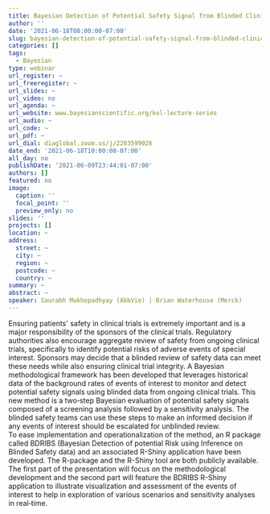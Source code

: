 ```yaml
---
title: Bayesian Detection of Potential Safety Signal from Blinded Clinical Trial Data
author: ''
date: '2021-06-18T08:00:00-07:00'
slug: bayesian-detection-of-potential-safety-signal-from-blinded-clinical-trial-data
categories: []
tags:
  - Bayesian
type: webinar
url_register: ~
url_freeregister: ~
url_slides: ~
url_video: no
url_agenda: ~
url_website: www.bayesianscientific.org/kol-lecture-series
url_audio: ~
url_code: ~
url_pdf: ~
url_dial: diaglobal.zoom.us/j/2203599026 
date_end: '2021-06-18T10:00:00-07:00'
all_day: no
publishDate: '2021-06-09T23:44:01-07:00'
authors: []
featured: no
image:
  caption: ''
  focal_point: ''
  preview_only: no
slides: ''
projects: []
location: ~
address:
  street: ~
  city: ~
  region: ~
  postcode: ~
  country: ~
summary: ~
abstract: ~
speaker: Saurabh Mukhopadhyay (AbbVie) | Brian Waterhouse (Merck)
---
```

<!--more-->
Ensuring patients' safety in clinical trials is extremely important and is a major responsibility of the sponsors of the clinical trials. Regulatory authorities also encourage aggregate review of safety from ongoing clinical trials, specifically to identify potential risks of adverse events of special interest. Sponsors may decide that a blinded review of safety data can meet these needs while also ensuring clinical trial integrity. A Bayesian methodological framework has been developed that leverages historical data of the background rates of events of interest to monitor and detect potential safety signals using blinded data from ongoing clinical trials. This new method is a two‐step Bayesian evaluation of potential safety signals composed of a screening analysis followed by a sensitivity analysis. The blinded safety teams can use these steps to make an informed decision if any events of interest should be escalated for unblinded review.  
To ease implementation and operationalization of the method, an R package called BDRIBS (Bayesian Detection of potential Risk using Inference on Blinded Safety data) and an associated R-Shiny application have been developed. The R-package and the R-Shiny tool are both publicly available.  
The first part of the presentation will focus on the methodological development and the second part will feature the BDRIBS R-Shiny application to illustrate visualization and assessment of the events of interest to help in exploration of various scenarios and sensitivity analyses in real‐time.
